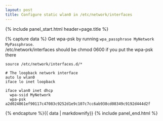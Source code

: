```yaml
---
layout: post
title: Configure static wlan0 in /etc/network/interfaces
---
```


{% include panel_start.html header=page.title %}

{% capture data %}
Get wpa-psk by running `wpa_passphrase MyNetwork MyPassphrase`.  
/etc/network/interfaces should be chmod 0600 if you put the wpa-psk there

```
source /etc/network/interfaces.d/*

# The loopback network interface
auto lo wlan0
iface lo inet loopback

iface wlan0 inet dhcp
  wpa-ssid MyNetwork
  wpa-psk a2d024861ef90117c47083c9252d1e9c107c7cc6ab938cd08349c9192d444d2f
```
{% endcapture %}{{ data | markdownify}}
{% include panel_end.html %}
